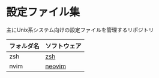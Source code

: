 # 設定ファイル集

主にUnix系システム向けの設定ファイルを管理するリポジトリ

| フォルダ名 | ソフトウェア |
| :-- | :-- |
| zsh | [zsh](https://www.zsh.org) |
| nvim | [neovim](https://neovim.io) |
